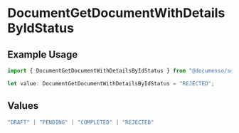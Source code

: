 # DocumentGetDocumentWithDetailsByIdStatus

## Example Usage

```typescript
import { DocumentGetDocumentWithDetailsByIdStatus } from "@documenso/sdk-typescript/models/operations";

let value: DocumentGetDocumentWithDetailsByIdStatus = "REJECTED";
```

## Values

```typescript
"DRAFT" | "PENDING" | "COMPLETED" | "REJECTED"
```